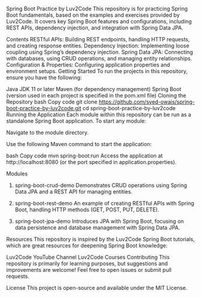 Spring Boot Practice by Luv2Code
This repository is for practicing Spring Boot fundamentals, based on the examples and exercises provided by Luv2Code. It covers key Spring Boot features and configurations, including REST APIs, dependency injection, and integration with Spring Data JPA.

Contents
RESTful APIs: Building REST endpoints, handling HTTP requests, and creating response entities.
Dependency Injection: Implementing loose coupling using Spring’s dependency injection.
Spring Data JPA: Connecting with databases, using CRUD operations, and managing entity relationships.
Configuration & Properties: Configuring application properties and environment setups.
Getting Started
To run the projects in this repository, ensure you have the following:

Java JDK 11 or later
Maven (for dependency management)
Spring Boot (version used in each project is specified in the pom.xml file)
Cloning the Repository
bash
Copy code
git clone https://github.com/syed-owais/spring-boot-practice-by-luv2code.git
cd spring-boot-practice-by-luv2code
Running the Application
Each module within this repository can be run as a standalone Spring Boot application. To start any module:

Navigate to the module directory.

Use the following Maven command to start the application:

bash
Copy code
mvn spring-boot:run
Access the application at http://localhost:8080 (or the port specified in application.properties).

Modules
1. spring-boot-crud-demo
Demonstrates CRUD operations using Spring Data JPA and a REST API for managing entities.

2. spring-boot-rest-demo
An example of creating RESTful APIs with Spring Boot, handling HTTP methods (GET, POST, PUT, DELETE).

3. spring-boot-jpa-demo
Introduces JPA with Spring Boot, focusing on data persistence and database management with Spring Data JPA.

Resources
This repository is inspired by the Luv2Code Spring Boot tutorials, which are great resources for deepening Spring Boot knowledge:

Luv2Code YouTube Channel
Luv2Code Courses
Contributing
This repository is primarily for learning purposes, but suggestions and improvements are welcome! Feel free to open issues or submit pull requests.

License
This project is open-source and available under the MIT License.
